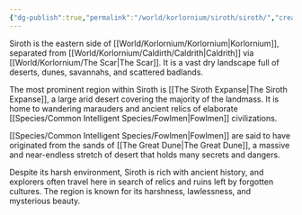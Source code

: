 ```yaml
---
{"dg-publish":true,"permalink":"/world/korlornium/siroth/siroth/","created":"2025-02-25T12:30:42.809-07:00"}
---
```


Siroth is the eastern side of [[World/Korlornium/Korlornium\|Korlornium]], separated from [[World/Korlornium/Caldirth/Caldrith\|Caldrith]] via [[World/Korlornium/The Scar\|The Scar]]. It is a vast dry landscape full of deserts, dunes, savannahs, and scattered badlands.

The most prominent region within Siroth is [[The Siroth Expanse\|The Siroth Expanse]], a large arid desert covering the majority of the landmass. It is home to wandering marauders and ancient relics of elaborate [[Species/Common Intelligent Species/Fowlmen\|Fowlmen]] civilizations.

[[Species/Common Intelligent Species/Fowlmen\|Fowlmen]] are said to have originated from the sands of [[The Great Dune\|The Great Dune]], a massive and near-endless stretch of desert that holds many secrets and dangers.

Despite its harsh environment, Siroth is rich with ancient history, and explorers often travel here in search of relics and ruins left by forgotten cultures. The region is known for its harshness, lawlessness, and mysterious beauty.